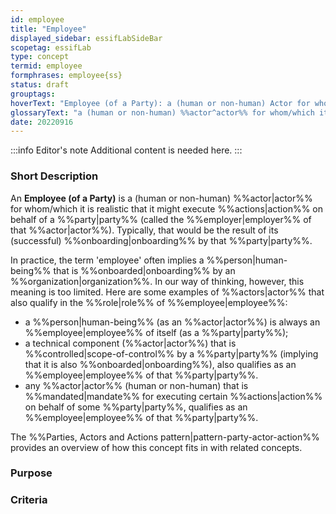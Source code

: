```yaml
---
id: employee
title: "Employee"
displayed_sidebar: essifLabSideBar
scopetag: essifLab
type: concept
termid: employee
formphrases: employee{ss}
status: draft
grouptags:
hoverText: "Employee (of a Party): a (human or non-human) Actor for whom/which it is realistic that it might execute Actions on behalf of that Party (called the Employer of that Actor)."
glossaryText: "a (human or non-human) %%actor^actor%% for whom/which it is realistic that it might execute %%actions^action%% on behalf of a %%party^party%% (called the %%employer^employer%% of that %%actor^actor%%)."
date: 20220916
---
```


:::info Editor's note
Additional content is needed here.
:::

### Short Description

An **Employee (of a Party)** is a (human or non-human) %%actor|actor%% for whom/which it is realistic that it might execute %%actions|action%% on behalf of a %%party|party%% (called the %%employer|employer%% of that %%actor|actor%%). Typically, that would be the result of its (successful) %%onboarding|onboarding%% by that %%party|party%%.

In practice, the term 'employee' often implies a %%person|human-being%% that is %%onboarded|onboarding%% by an %%organization|organization%%. In our way of thinking, however, this meaning is too limited. Here are some examples of %%actors|actor%% that also qualify in the %%role|role%% of %%employee|employee%%:
- a %%person|human-being%% (as an %%actor|actor%%) is always an %%employee|employee%% of itself (as a %%party|party%%);
- a technical component (%%actor|actor%%) that is %%controlled|scope-of-control%% by a %%party|party%% (implying that it is also %%onboarded|onboarding%%), also qualifies as an %%employee|employee%% of that %%party|party%%.
- any %%actor|actor%% (human or non-human) that is %%mandated|mandate%% for executing certain %%actions|action%% on behalf of some %%party|party%%, qualifies as an %%employee|employee%% of that %%party|party%%.

The %%Parties, Actors and Actions pattern|pattern-party-actor-action%% provides an overview of how this concept fits in with related concepts.

### Purpose

### Criteria
